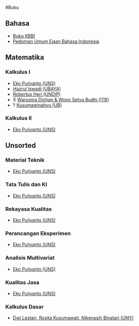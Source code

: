 #Buku

## Bahasa
* [Buku KBBI](http://jurnal-oldi.or.id/public/kbbi.pdf)
* [Pedoman Umum Ejaan Bahasa Indonesia](http://jurnal-oldi.or.id/public/puebi.pdf)

## Matematika
### Kalkulus I
* [Eko Pujiyanto (UNS)](http://eko.staff.uns.ac.id/kalkulus1/)
* [Hazrul Iswadi (UBAYA)](http://repository.ubaya.ac.id/28142/7/Materi%20UTS%20Kal%20I%20Gasal%202016-2017.pdf)
* [Robertus Heri (UNDIP)](http://eprints.undip.ac.id/27125/1/187-BA-MIPA-2005.pdf)
* X [Warsoma Djohan & Wono Setya Budhi (ITB)](https://ufitahir.files.wordpress.com/2012/03/kalkulus1.pdf)
* ? [Kusumawinahyu (UB)](http://wmuharini.lecture.ub.ac.id/2014/09/bab-1-pendahuluan/)
### Kalkulus II
* [Eko Pujiyanto (UNS)](http://eko.staff.uns.ac.id/2-kalkulus-ii/)

## Unsorted
### Material Teknik
* [Eko Pujiyanto (UNS)](http://eko.staff.uns.ac.id/3-material-teknik/)
### Tata Tulis dan KI
* [Eko Pujiyanto (UNS)](http://eko.staff.uns.ac.id/ttki/)
### Rekayasa Kualitas
* [Eko Pujiyanto (UNS)](http://eko.staff.uns.ac.id/rekayasakualitas/)
### Perancangan Eksperimen
* [Eko Pujiyanto (UNS)](http://eko.staff.uns.ac.id/2-perancangan-eksperimen/)
### Analisis Multivariat
* [Eko Pujiyanto (UNS)](http://eko.staff.uns.ac.id/analisismultivariat/)
### Kualitas Jasa
* [Eko Pujiyanto (UNS)](http://eko.staff.uns.ac.id/kualitasjasa/)
### Kalkulus Dasar
* [Dwi Lestari, Rosita Kusumawati, Nikenasih Binatari (UNY)](http://staff.uny.ac.id/sites/default/files/pendidikan/Nikenasih%20Binatari,%20S.Si.,%20M.Si./Handout%20Kalkulus%20Dasar.pdf)
